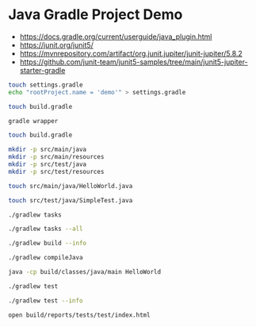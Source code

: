 # Java Gradle Project Demo

- <https://docs.gradle.org/current/userguide/java_plugin.html>
- <https://junit.org/junit5/>
- <https://mvnrepository.com/artifact/org.junit.jupiter/junit-jupiter/5.8.2>
- <https://github.com/junit-team/junit5-samples/tree/main/junit5-jupiter-starter-gradle>

```bash
touch settings.gradle
echo "rootProject.name = 'demo'" > settings.gradle

touch build.gradle

gradle wrapper

touch build.gradle

mkdir -p src/main/java
mkdir -p src/main/resources
mkdir -p src/test/java
mkdir -p src/test/resources

touch src/main/java/HelloWorld.java

touch src/test/java/SimpleTest.java
```

```bash
./gradlew tasks

./gradlew tasks --all
```

```bash
./gradlew build --info
```

```bash
./gradlew compileJava

java -cp build/classes/java/main HelloWorld
```

```bash
./gradlew test

./gradlew test --info
```

```bash
open build/reports/tests/test/index.html
```
